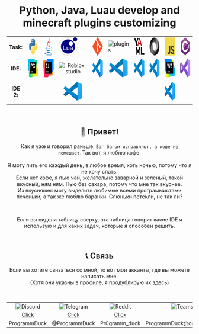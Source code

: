 <h1 align="center">Python, Java, Luau develop and minecraft plugins customizing</h1>

<table align="center">
  <tr>
    <td><p align="center"><strong>Task:</strong></p></td>
    <td><img src="https://github.com/devicons/devicon/blob/master/icons/python/python-original.svg" title="python" alt="python" width="50" height="50" /></td>
    <td><img src="https://github.com/devicons/devicon/blob/master/icons/java/java-original.svg" title="java" alt="java" width="50" height="50" /></td>
    <td><img src="https://github.com/devicons/devicon/blob/master/icons/lua/lua-original.svg" title="lua" alt="lua" width="50" height="50" /></td>
    <td><img src="https://github.com/devicons/devicon/blob/master/icons/git/git-original.svg" title="git" alt="git" width="50" height="50" /></td>
    <td><img src="https://github.com/undrfined/mc-icons/blob/master/pics/2_Grass.png" title="plugins" alt="plugins" width="50" height="50" /></td>
    <td><img src="https://github.com/devicons/devicon/blob/master/icons/yaml/yaml-original.svg" title="yaml" alt="yaml" width="50" height="50" /></td>
    <td><img src="https://github.com/devicons/devicon/blob/master/icons/json/json-original.svg" title="json" alt="json" width="50" height="50" /></td>
    <td><img src="https://github.com/devicons/devicon/blob/master/icons/javascript/javascript-original.svg" title="javascript" alt="javascript" width="50" height="50" /></td>
    <td><img src="https://github.com/devicons/devicon/blob/master/icons/csharp/csharp-original.svg" title="javascript" alt="javascript" width="50" height="50" /></td>
  </tr>
  <tr align="center">
    <td><p align="center"><strong>IDE:</strong></p></td>
    <td><img src="https://github.com/devicons/devicon/blob/master/icons/pycharm/pycharm-original.svg" title="pycharm" alt="pycharm" width="50" height="50" /></td>
    <td><img src="https://github.com/devicons/devicon/blob/master/icons/intellij/intellij-original.svg" title="intellij" alt="intellij" width="50" height="50" /></td>
    <td><img src="https://camo.githubusercontent.com/f03c3566f5a1b94f2a989c598af5864490f9d34882d237851ce2040850745431/68747470733a2f2f75706c6f61642e77696b696d656469612e6f72672f77696b6970656469612f636f6d6d6f6e732f352f35382f526f626c6f785f53747564696f5f6c6f676f5f323032315f70726573656e742e737667" title="Roblox studio" alt="Roblox studio" width="50" height="50" /></td>
    <td><img src="https://github.com/devicons/devicon/blob/master/icons/vscode/vscode-original.svg" title="VScode" alt="VScode" width="50" height="50" /></td>
    <td><img src="https://github.com/devicons/devicon/blob/master/icons/vscode/vscode-original.svg" title="VScode" alt="VScode" width="50" height="50" /></td>
    <td><img src="https://github.com/devicons/devicon/blob/master/icons/vscode/vscode-original.svg" title="VScode" alt="VScode" width="50" height="50" /></td>
    <td><img src="https://github.com/devicons/devicon/blob/master/icons/vscode/vscode-original.svg" title="VScode" alt="VScode" width="50" height="50" /></td>
    <td><img src="https://github.com/devicons/devicon/blob/master/icons/webstorm/webstorm-original.svg" title="WebStorm" alt="WebStorm" width="50" height="50" /></td>
    <td><img src="https://github.com/devicons/devicon/blob/master/icons/visualstudio/visualstudio-original.svg" title="WebStorm" alt="WebStorm" width="50" height="50" /></td>
  </tr>
  <tr align="center">
    <td><p align="center"><strong>IDE 2:</strong></p></td>
    <td></td>
    <td></td>
    <td><img src="https://github.com/devicons/devicon/blob/master/icons/vscode/vscode-original.svg" title="VScode" alt="VScode" width="50" height="50" /></td>
    <td></td>
    <td></td>
    <td></td>
    <td></td>
    <td><img src="https://github.com/devicons/devicon/blob/master/icons/vscode/vscode-original.svg" title="VScode" alt="VScode" width="50" height="50" /></td>
    <td></td>

  </tr>
</table>

<br>
<h2 align="center">👋 Привет!</h2>    
<p align="center">Как я уже и говорил раньше, <code>Баг багом исправляют, а кофе не помешает.</code>Так вот, я люблю кофе.<br>
  <br>
  Я могу пить его каждый день, в любое время, хоть ночью, потому что я не хочу спать.<br>
  Если нет кофе, я пью чай, желательно заварной и зеленый, такой вкусный, ням ням. Пью без сахара, потому что мне так вкуснее.<br>
  Из вкусняшек могу выделить любимые всеми программистами печеньки, а так же люблю баранки. Слюньки потекли, не так ли?
</p>
<br>
<p align="center">
  Если вы видели таблицу сверху, эта таблица говорит какие IDE я использую и для каких задач, которые я способен решить.
</p>
<br>
<h2 align="center">📞 Связь</h1>
<p align="center">
  Если вы хотите связаться со мной, то вот мои акканты, где вы можете написать мне.<br>
  (Хотя они указны в профиле, я продублирую их здесь)
</p>
<br>
<table align="center">
  <tr align="center">
    <td>
      <img width="30" height="30" title="Discord" alt="Discord" src="https://github.com/user-attachments/assets/4b65560f-8091-46e6-ba9a-f32c21060f0c" /><br>
    </td>
    <td>
      <img width="30" height="30" title="Telegram" alt="Telegram" src="https://upload.wikimedia.org/wikipedia/commons/thumb/8/83/Telegram_2019_Logo.svg/2048px-Telegram_2019_Logo.svg.png" /><br>
    </td>
    <td>
      <img width="30" height="30" title="Reddit" alt="Reddit" src="https://www.iconpacks.net/icons/2/free-reddit-logo-icon-2436-thumb.png" /><br>
    </td>
    <td>
      <img width="30" height="30" title="Teams" alt="Teams" src="https://upload.wikimedia.org/wikipedia/commons/thumb/c/c9/Microsoft_Office_Teams_%282018%E2%80%93present%29.svg/1200px-Microsoft_Office_Teams_%282018%E2%80%93present%29.svg.png" /><br>
    </td>
    <td>
      <img width="30" height="30" title="Matrix" alt="Matrix" src="https://upload.wikimedia.org/wikipedia/commons/thumb/c/cb/Element_%28software%29_logo.svg/2048px-Element_%28software%29_logo.svg.png" /><br>
    </td>
    <td>
      <img width="30" height="30" title="Email" alt="Email" src="https://marketplace.canva.com/MheoY/MAFPBiMheoY/1/tl/canva-business-card-contact-information-icons.-mail-icon.-contact-us-MAFPBiMheoY.png" /><br>
    </td>
  </tr>
  <tr align="center">
    <td>
      <a href="https://discord.com/users/programmduck">Click</a><br>
    </td>
    <td>
      <a href="https://t.me/programmduck">Click</a><br>
    </td>
    <td>
      <a href="https://www.reddit.com/user/Pr0gramm_Duck/">Click</a><br>
    </td>
    <td></td>
    <td></td>
    <td>
      <a href="mailto:ProgrammDuck@yandex.ru">Write</a>
    </td>
  </tr>
  <tr align="center">
    <td>
      ProgrammDuck
    </td>
    <td>
      @ProgrammDuck
    </td>
    <td>
      Pr0gramm_duck
    </td>
    <td>
      ProgrammDuck@outlook.com
    </td>
    <td>
      @programmduck:matrix.org
    </td>
    <td>
      ProgrammDuck@yandex.ru
    </td>
  </tr>
</table>
